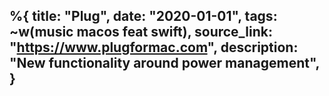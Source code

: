 %{
    title: "Plug",
    date: "2020-01-01",
    tags: ~w(music macos feat swift),
    source_link: "https://www.plugformac.com",
    description: "New functionality around power management",
}
---
